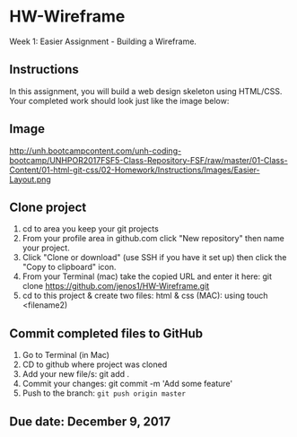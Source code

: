 # HW-Wireframe 

Week 1: Easier Assignment - Building a Wireframe.

## Instructions

In this assignment, you will build a web design skeleton using HTML/CSS. Your completed work should look just like the image below:

## Image

http://unh.bootcampcontent.com/unh-coding-bootcamp/UNHPOR2017FSF5-Class-Repository-FSF/raw/master/01-Class-Content/01-html-git-css/02-Homework/Instructions/Images/Easier-Layout.png

## Clone project
1. cd to area you keep your git projects
2. From your profile area in github.com click "New repository" then name your project.
3. Click "Clone or download" (use SSH if you have it set up) then click the "Copy to clipboard" icon.
4. From your Terminal (mac) take the copied URL and enter it here: git clone <https://github.com/jenos1/HW-Wireframe.git>
5. cd to this project & create two files: html & css (MAC): using touch <filename1> <filename2)


## Commit completed files to GitHub

1. Go to Terminal (in Mac)
2. CD to github where project was cloned
3. Add your new file/s: git add . 
3. Commit your changes: git commit -m 'Add some feature'
4. Push to the branch: `git push origin master` 

## Due date: December 9, 2017
